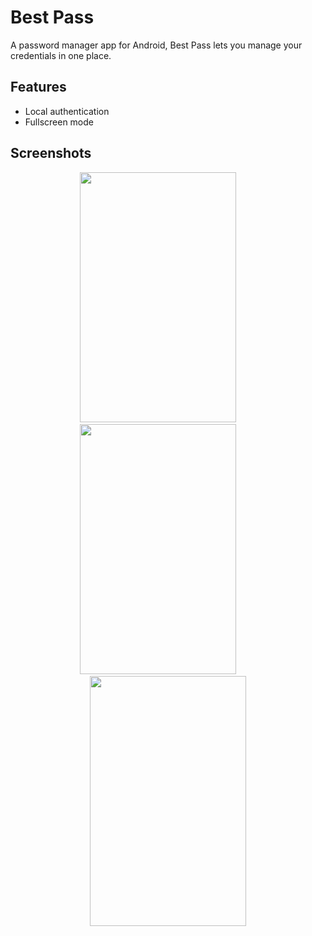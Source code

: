 
# Best Pass

 A password manager app for Android, Best Pass lets you manage your credentials in one place.


## Features

- Local authentication
- Fullscreen mode



## Screenshots


<p align="center">
<img src="https://user-images.githubusercontent.com/83179192/209686154-5b75a102-b35c-4146-8c57-12a2a945d1ac.png" width="250" height="400">
 &nbsp; &nbsp; &nbsp; &nbsp;
<img src="https://user-images.githubusercontent.com/83179192/209686172-09bf01e8-f83d-4a04-a8e8-7ab5498e8bcc.png" width="250" height="400">
  &nbsp; &nbsp; &nbsp; &nbsp;
<img src = "https://user-images.githubusercontent.com/83179192/187662136-34b19604-82b4-4258-9352-6f84bb389baf.png" width="250" height="400">
</p>
